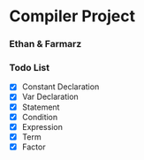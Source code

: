# Compiler Project

### Ethan & Farmarz

### Todo List

- [x] Constant Declaration
- [x] Var Declaration
- [x] Statement
- [x] Condition
- [x] Expression
- [x] Term
- [x] Factor
